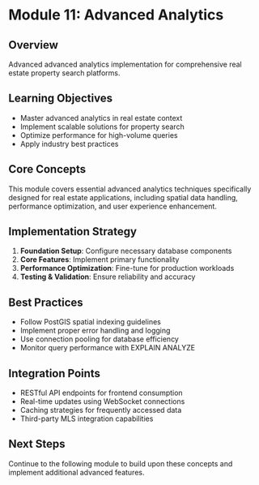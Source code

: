 # Module 11: Advanced Analytics

## Overview
Advanced advanced analytics implementation for comprehensive real estate property search platforms.

## Learning Objectives
- Master advanced analytics in real estate context
- Implement scalable solutions for property search
- Optimize performance for high-volume queries
- Apply industry best practices

## Core Concepts
This module covers essential advanced analytics techniques specifically designed for real estate applications, including spatial data handling, performance optimization, and user experience enhancement.

## Implementation Strategy
1. **Foundation Setup**: Configure necessary database components
2. **Core Features**: Implement primary functionality
3. **Performance Optimization**: Fine-tune for production workloads
4. **Testing & Validation**: Ensure reliability and accuracy

## Best Practices
- Follow PostGIS spatial indexing guidelines
- Implement proper error handling and logging
- Use connection pooling for database efficiency
- Monitor query performance with EXPLAIN ANALYZE

## Integration Points
- RESTful API endpoints for frontend consumption
- Real-time updates using WebSocket connections
- Caching strategies for frequently accessed data
- Third-party MLS integration capabilities

## Next Steps
Continue to the following module to build upon these concepts and implement additional advanced features.

